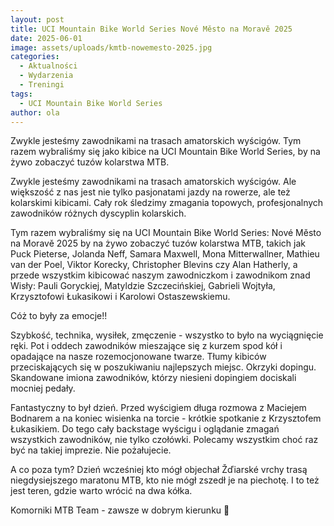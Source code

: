 ```yaml
---
layout: post
title: UCI Mountain Bike World Series Nové Město na Moravě 2025
date: 2025-06-01
image: assets/uploads/kmtb-nowemesto-2025.jpg
categories:
  - Aktualności
  - Wydarzenia
  - Treningi
tags:
  - UCI Mountain Bike World Series
author: ola
---
```

Zwykle jesteśmy zawodnikami na trasach amatorskich wyścigów. Tym razem wybraliśmy się jako kibice na UCI Mountain Bike World Series, by na żywo zobaczyć tuzów kolarstwa MTB.
<!--more-->

Zwykle jesteśmy zawodnikami na trasach amatorskich wyścigów. Ale większość z nas jest nie tylko pasjonatami jazdy na rowerze, ale też kolarskimi kibicami. Cały rok śledzimy zmagania topowych, profesjonalnych zawodników różnych dyscyplin kolarskich. 

Tym razem wybraliśmy się na UCI Mountain Bike World Series: Nové Město na Moravě 2025 by na żywo zobaczyć tuzów kolarstwa MTB, takich jak Puck Pieterse, Jolanda Neff, Samara Maxwell, Mona Mitterwallner, Mathieu van der Poel, Viktor Korecky, Christopher Blevins czy Alan Hatherly, a przede wszystkim kibicować naszym zawodniczkom i zawodnikom znad Wisły: Pauli Goryckiej, Matyldzie Szczecińskiej, Gabrieli Wojtyła, Krzysztofowi Łukasikowi i Karolowi Ostaszewskiemu.

Cóż to były za emocje!!

Szybkość, technika, wysiłek, zmęczenie - wszystko to było na wyciągnięcie ręki. Pot i oddech zawodników mieszające się z kurzem spod kół i opadające na nasze rozemocjonowane twarze. Tłumy kibiców przeciskających się w poszukiwaniu najlepszych miejsc. Okrzyki dopingu. Skandowane imiona zawodników, którzy niesieni dopingiem dociskali mocniej pedały.

Fantastyczny to był dzień. Przed wyścigiem długa rozmowa z Maciejem Bodnarem a na koniec wisienka na torcie - krótkie spotkanie z Krzysztofem Łukasikiem. Do tego cały backstage wyścigu i oglądanie zmagań wszystkich zawodników, nie tylko czołówki. Polecamy wszystkim choć raz być na takiej imprezie. Nie pożałujecie.

A co poza tym? Dzień wcześniej kto mógł objechał Žďiarské vrchy trasą niegdysiejszego maratonu MTB, kto nie mógł zszedł je na piechotę. I to też jest teren, gdzie warto wrócić na dwa kółka.

Komorniki MTB Team - zawsze w dobrym kierunku 🙂
